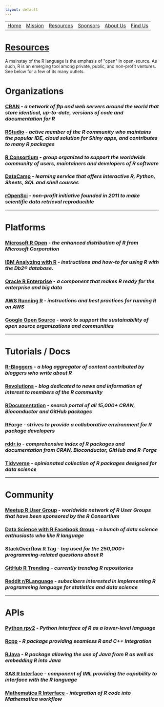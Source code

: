 ```yaml
---
layout: default
---
```


<table id="headers">
  <tbody>
    <tr>
      <td><a href="index.html">Home</a></td>
      <td><a href="mission.html">Mission</a></td>
      <td><a href="resources.html">Resources</a></td>
      <td><a href="sponsors.html">Sponsors</a></td>
      <td><a href="about-us.html">About Us</a></td>
      <td><a href="find-us.html">Find Us</a></td>
    </tr>
  </tbody>
</table>

# <u>Resources</u>

A mainstay of the R language is the emphasis of "open" in open-source. As such, R is an emerging tool among private, public, and non-profit ventures. See below for a few of its many outlets.

# **Organizations**

### [CRAN](https://cran.r-project.org/) - *a network of ftp and web servers around the world that store identical, up-to-date, versions of code and documentation for R*
### [RStudio](https://www.rstudio.com/) - *active member of the R community who maintains the popular IDE, cloud solution for Shiny apps, and contributes to many R packages*
### [R Consortium](https://www.r-consortium.org/) - *group organized to support the worldwide community of users, maintainers and developers of R software*
### [DataCamp](https://www.datacamp.com/) - *learning service that offers interactive R, Python, Sheets, SQL and shell courses*
### [rOpenSci](https://ropensci.org/) - *non-profit initiative founded in 2011 to make scientific data retrieval reproducible*

---

# **Platforms**

### [Microsoft R Open](https://mran.microsoft.com/open) - *the enhanced distribution of R from Microsoft Corporation*
### [IBM Analyzing with R](https://www.ibm.com/support/knowledgecenter/en/SS6NHC/com.ibm.swg.im.dashdb.analytics.doc/doc/explorer_Dynamite.html) - *instructions and how-to for using R with the Db2® database.*
### [Oracle R Enterprise](http://www.oracle.com/technetwork/database/database-technologies/r/r-enterprise/overview/index.html) - *a component that makes R ready for the enterprise and big data*
### [AWS Running R](https://aws.amazon.com/blogs/big-data/running-r-on-aws/) - *instructions and best practices for running R on AWS*
### [Google Open Source](https://opensource.google.com/) - *work to support the sustainability of open source organizations and communities*

---

# **Tutorials / Docs**

### [R-Bloggers](https://www.r-bloggers.com/) - *a blog aggregator of content contributed by bloggers who write about R*
### [Revolutions](http://blog.revolutionanalytics.com/) - *blog dedicated to news and information of interest to members of the R community*
### [RDocumentation](https://www.rdocumentation.org/) - *search portal of all 15,000+ CRAN, Bioconductor and GitHub packages*
### [RForge](http://rforge.net/) - *strives to provide a collaborative environment for R package developers*
### [rddr.io](https://rdrr.io/) - *comprehensive index of R packages and documentation from CRAN, Bioconductor, GitHub and R-Forge*
### [Tidyverse](https://www.tidyverse.org/) - *opinionated collection of R packages designed for data science*

---

# **Community**

### [Meetup R User Group](https://www.meetup.com/pro/r-user-groups) - *worldwide network of R User Groups that have been sponsored by the R Consortium*
### [Data Science with R Facebook Group](https://www.facebook.com/groups/AnalyticsEdge/) - *a bunch of data science enthusiasts who like R language*
### [StackOverflow R Tag](https://stackoverflow.com/questions/tagged/r) - *tag used for the 250,000+ programming-related questions about R*
### [GitHub R Trending](https://github.com/trending/r) - *currently trending R repositories*
### [Reddit r/RLanguage](https://www.reddit.com/r/Rlanguage/) - *subscibers interested in implementing R programming language for statistics and data science*

---

# **APIs**

### [Python rpy2](https://rpy2.readthedocs.io/en/version_2.8.x/) - *Python interface of R as a lower-level language*
### [Rcpp](http://www.rcpp.org/) - *R package providing seamless R and C++ Integration*
### [RJava](https://github.com/s-u/rJava) - *R package allowing the use of Java from R as well as embedding R into Java*
### [SAS R Interface](https://support.sas.com/rnd/app/studio/Rinterface2.html) - *component of IML providing the capability to interface with the R language*
### [Mathematica R Interface](https://www.wolfram.com/mathematica/new-in-9/built-in-integration-with-r/) - *integration of R code into Mathematica workflow*

